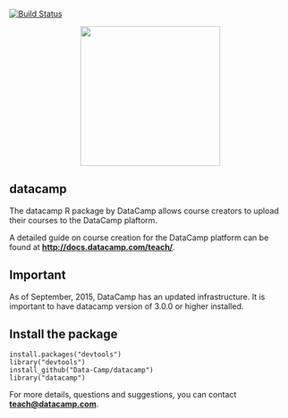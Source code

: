 [![Build Status](https://api.travis-ci.org/Data-Camp/datacamp.svg?branch=master)](https://travis-ci.org/Data-Camp/datacamp)
<p align="center">
<img src="https://s3.amazonaws.com/assets.datacamp.com/img/logo/logo_blue_full.svg" width="250">
</p>

## datacamp

The datacamp R package by DataCamp allows course creators to upload their courses to the DataCamp plaftorm.

A detailed guide on course creation for the DataCamp platform can be found at <b>http://docs.datacamp.com/teach/</b>.

## Important

As of September, 2015, DataCamp has an updated infrastructure. It is important to have datacamp version of 3.0.0 or higher installed.

## Install the package

```
install.packages("devtools")
library("devtools")
install_github("Data-Camp/datacamp")
library("datacamp")
```

For more details, questions and suggestions, you can contact <b>teach@datacamp.com</b>.

